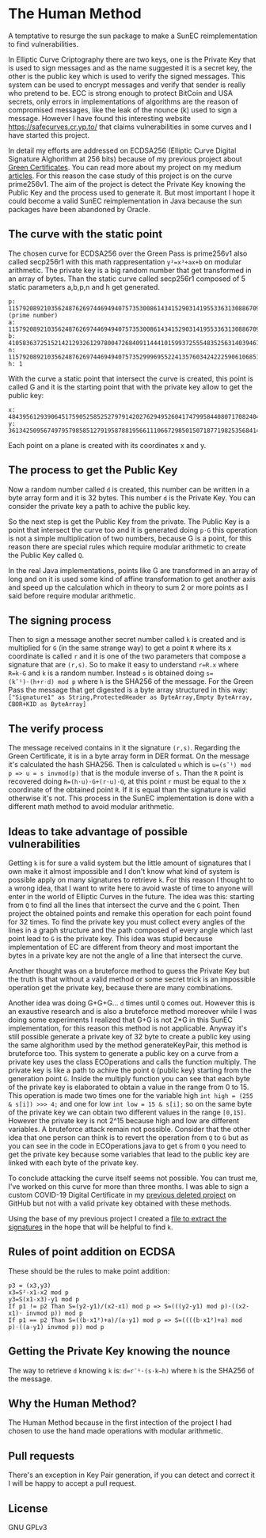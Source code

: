 # The Human Method

A temptative to resurge the sun package to make a SunEC reimplementation to find vulnerabilities.

In Elliptic Curve Criptography there are two keys, one is the Private Key that is used to sign messages and as the name suggested it is a secret key, the other is the public key which is used to verify the signed messages. This system can be used to encrypt messages and verify that sender is really who pretend to be. ECC is strong enough to protect BitCoin and USA secrets, only errors in implementations of algorithms are the reason of compromised messages, like the leak of the nounce (k) used to sign a message. However I have found this interesting website https://safecurves.cr.yp.to/ that claims vulnerabilities in some curves and I have started this project.

In detail my efforts are addressed on ECDSA256 (Elliptic Curve Digital Signature Alghorithm at 256 bits) because of my previous project about [Green Certificates](https://github.com/jojo2234/GreenPass-Experiments). You can read more about my project on my medium [articles](https://medium.com/@alessandro_mazzeo/). For this reason the case study of this project is on the curve prime256v1. The aim of the project is detect the Private Key knowing the Public Key and the process used to generate it. But most important I hope it could become a valid SunEC reimplementation in Java because the sun packages have been abandoned by Oracle. 

## The curve with the static point

The chosen curve for ECDSA256 over the Green Pass is prime256v1 also called secp256r1 with this math rappresentation `y²=x³+ax+b` on modular arithmetic. The private key is a big random number that get transformed in an array of bytes.
Than the static curve called secp256r1 composed of 5 static parameters a,b,p,n and h get generated.
```
p: 115792089210356248762697446949407573530086143415290314195533631308867097853951 (prime number)
a: 115792089210356248762697446949407573530086143415290314195533631308867097853948
b: 41058363725152142129326129780047268409114441015993725554835256314039467401291
n: 115792089210356248762697446949407573529996955224135760342422259061068512044369
h: 1
```
With the curve a static point that intersect the curve is created, this point is called G and it is the starting point that with the private key allow to get the public key:
```
x: 48439561293906451759052585252797914202762949526041747995844080717082404635286
y: 36134250956749795798585127919587881956611106672985015071877198253568414405109
```
Each point on a plane is created with its coordinates x and y.

## The process to get the Public Key
Now a random number called `d` is created, this number can be written in a byte array form and it is 32 bytes. This number `d` is the Private Key. You can consider the private key a path to achive the public key.

So the next step is get the Public Key from the private. The Public Key is a point that intersect the curve too and it is generated doing `p⋅G` this operation is not a simple multiplication of two numbers, because G is a point, for this reason there are special rules which require modular arithmetic to create the Public Key called `Q`. 

In the real Java implementations, points like G are transformed in an array of long and on it is used some kind of affine transformation to get another axis and speed up the calculation which in theory to sum 2 or more points as I said before require modular arithmetic.

## The signing process

Then to sign a message another secret number called `k` is created and is multiplied for `G` (in the same strange way) to get a point `R` where its x coordinate is called `r` and it is one of the two parameters that compose a signature that are `(r,s)`. So to make it easy to understand `r=R.x` where `R=k⋅G` and `k` is a random number. Instead `s` is obtained doing `s=(k¯¹)⋅(h+r⋅d) mod p` where `h` is the SHA256 of the message. For the Green Pass the message that get digested is a byte array structured in this way: `["Signature1" as String,ProtectedHeader as ByteArray,Empty ByteArray, CBOR+KID as ByteArray]`

## The verify process

The message received contains in it the signature `(r,s)`. Regarding the Green Certificate, it is in a byte array form in DER format. On the message it's calculated the hash SHA256. Then is calculated `u` which is 
`u=(s¯¹) mod p => u = s invmod(p)` that is the module inverse of `s`. Than the `R` point is recovered doing `R=(h⋅u)⋅G+(r⋅u)⋅Q`, at this point `r` must be equal to the x coordinate of the obtained point `R`.
If it is equal than the signature is valid otherwise it's not. This process in the SunEC implementation is done with a different math method to avoid modular arithmetic.

## Ideas to take advantage of possible vulnerabilities

Getting `k` is for sure a valid system but the little amount of signatures that I own make it almost impossible and I don't know what kind of system is possible apply on many signatures to retrieve `k`. For this reason I thought to a wrong idea, that I want to write here to avoid waste of time to anyone will enter in the world of Elliptic Curves in the future. The idea was this: starting from `Q` to find all the lines that intersect the curve and the `G` point. Then project the obtained points and remake this operation for each point found for 32 times. To find the private key you must collect every angles of the lines in a graph structure and the path composed of every angle which last point lead to `G` is the private key. This idea was stupid because implementation of EC are different from theory and most important the bytes in a private key are not the angle of a line that intersect the curve.

Another thought was on a bruteforce method to guess the Private Key but the truth is that without a valid method or some secret trick is an impossible operation get the private key, because there are many combinations. 

Another idea was doing G+G+G... `d` times until `Q` comes out. However this is an exaustive research and is also a bruteforce method moreover while I was doing some experiments I realized that G+G is not 2*G in this SunEC implementation, for this reason this method is not applicable. Anyway it's still possible generate a private key of 32 byte to create a public key using the same alghorithm used by the method generateKeyPair, this method is bruteforce too. This system to generate a public key on a curve from a private key uses the class ECOperations and calls the function multiply. The private key is like a path to achive the point `Q` (public key) starting from the generation point `G`. Inside the multiply function you can see that each byte of the private key is elaborated to obtain a value in the range from 0 to 15. This operation is made two times one for the variable high `int high = (255 & s[i]) >>> 4;` and one for low `int low = 15 & s[i];` so on the same byte of the private key we can obtain two different values in the range `[0,15]`. However the private key is not 2^15 because high and low are different variables. A bruteforce attack remain not possible. Consider that the other idea that one person can think is to revert the operation from `Q` to `G` but as you can see in the code in ECOperations.java to get `G` from `Q` you need to get the private key because some variables that lead to the public key are linked with each byte of the private key. 

To conclude attacking the curve itself seems not possible. You can trust me, I've worked on this curve for more than three months. I was able to sign a custom COVID-19 Digital Certificate in my [previous deleted project](https://drive.google.com/file/d/1wVcRNKiRoLi3NrYqgbBRgkTrVeEvIGjz/view?usp=sharing) on GitHub but not with a valid private key obtained with these methods.

Using the base of my previous project I created a [file to extract the signatures](https://drive.google.com/file/d/1SOZWfuyvOeGyFTjcoeFqRKlCNwoQrXUM/view?usp=sharing) in the hope that will be helpful to find `k`.

## Rules of point addition on ECDSA

These should be the rules to make point addition:
```
p3 = (x3,y3)
x3=S²-x1-x2 mod p
y3=S(x1-x3)-y1 mod p
If p1 != p2 Than S=(y2-y1)/(x2-x1) mod p => S=(((y2-y1) mod p)⋅((x2-x1)⋅ invmod p)) mod p
If p1 == p2 Than S=((b⋅x1²)+a)/(a⋅y1) mod p => S=((((b⋅x1²)+a) mod p)⋅((a⋅y1) invmod p)) mod p
```

## Getting the Private Key knowing the nounce

The way to retrieve `d` knowing `k` is: `d=r¯¹⋅(s⋅k−h)` where `h` is the SHA256 of the message.

## Why the Human Method?

The Human Method because in the first intection of the project I had chosen to use the hand made operations with modular arithmetic.

## Pull requests
There's an exception in Key Pair generation, if you can detect and correct it I will be happy to accept a pull request.

## License
GNU GPLv3
